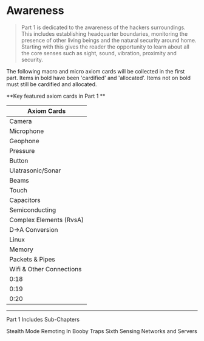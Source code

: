 # Awareness


> Part 1 is dedicated to the awareness of the hackers surroundings. This includes establishing headquarter boundaries, monitoring the presence of other living beings and the natural security around home. Starting with this gives the reader the opportunity to learn about all the core senses such as sight, sound, vibration, proximity and security.

The following macro and micro axiom cards will be collected in the first part. Items in bold have been 'cardified' and 'allocated'. Items not on bold must still be cardified and allocated. 

**Key featured axiom cards in Part 1
**

| Axiom Cards |
| -- |
| Camera |
| Microphone |
| Geophone |
| Pressure |
| Button |
| Ulatrasonic/Sonar |
| Beams |
| Touch |
| Capacitors |
| Semiconducting |
| Complex Elements (RvsA) |
| D->A Conversion|
| Linux |
| Memory |
| Packets & Pipes |
| Wifi & Other Connections |
| 0:18 |
| 0:19 |
| 0:20 |

---


Part 1 Includes Sub-Chapters

Stealth Mode
Remoting In
Booby Traps
Sixth Sensing
Networks and Servers

















